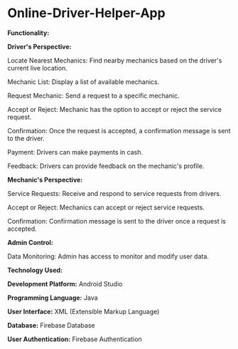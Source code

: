 # Online-Driver-Helper-App
**Functionality:**

**Driver's Perspective:**

Locate Nearest Mechanics: Find nearby mechanics based on the driver's current live location.

Mechanic List: Display a list of available mechanics.

Request Mechanic: Send a request to a specific mechanic.

Accept or Reject: Mechanic has the option to accept or reject the service request.

Confirmation: Once the request is accepted, a confirmation message is sent to the driver.

Payment: Drivers can make payments in cash.

Feedback: Drivers can provide feedback on the mechanic's profile.

**Mechanic's Perspective:**

Service Requests: Receive and respond to service requests from drivers.

Accept or Reject: Mechanics can accept or reject service requests.

Confirmation: Confirmation message is sent to the driver once a request is accepted.

**Admin Control:**

Data Monitoring: Admin has access to monitor and modify user data.

**Technology Used:**

**Development Platform:** Android Studio

**Programming Language:** Java

**User Interface:** XML (Extensible Markup Language)

**Database:** Firebase Database

**User Authentication:** Firebase Authentication
